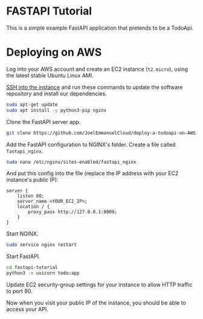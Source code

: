 # FASTAPI Tutorial

This is a simple example FastAPI application that pretends to be a TodoApi.

# Deploying on AWS
Log into your AWS account and create an EC2 instance (`t2.micro`), using the latest stable
Ubuntu Linux AMI.

[SSH into the instance](https://aws.amazon.com/blogs/compute/new-using-amazon-ec2-instance-connect-for-ssh-access-to-your-ec2-instances/) and run these commands to update the software repository and install
our dependencies.

```bash
sudo apt-get update
sudo apt install -y python3-pip nginx
```

Clone the FastAPI server app.

```bash
git clone https://github.com/JoelEmmanuelCloud/deploy-a-todoapi-on-AWS.git
```

Add the FastAPI configuration to NGINX's folder. Create a file called `fastapi_nginx`.

```bash
sudo nano /etc/nginx/sites-enabled/fastapi_nginx
```

And put this config into the file (replace the IP address with your EC2 instance's public IP):

```
server {
    listen 80;   
    server_name <YOUR_EC2_IP>;    
    location / {        
        proxy_pass http://127.0.0.1:8000;    
    }
}
```


Start NGINX.

```bash
sudo service nginx restart
```

Start FastAPI.

```bash
cd fastapi-tutorial
python3 -m uvicorn todo:app
```

Update EC2 security-group settings for your instance to allow HTTP traffic to port 80.

Now when you visit your public IP of the instance, you should be able to access your API.
